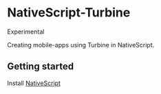 # NativeScript-Turbine

Experimental

Creating mobile-apps using Turbine in NativeScript.

## Getting started

Install [NativeScript](http://docs.nativescript.org/start/quick-setup)
